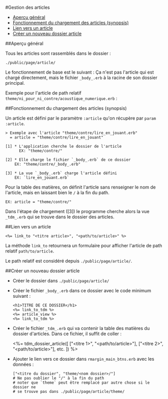 #Gestion des articles

* [Aperçu général](#apercu_general)
* [Fonctionnement du chargement des articles (synopsis)](#fonctionnement_chargement_article)
* [Lien vers un article](#lien_vers_un_article)
* [Créer un nouveau dossier article](#creer_nouveau_dossier_article)

<a name='apercu_general'></a>
##Aperçu général

Tous les articles sont rassemblés dans le dossier&nbsp;:

    ./public/page/article/

Le fonctionnement de base est le suivant&nbsp;: Ça n'est pas l'article qui est chargé directement, mais le fichier `_body_.erb` à la racine de son dossier principal.

Exemple pour l'article de path relatif `theme/ni_pour_ni_contre/acoustique_numerique.erb`&nbsp;:

<a name='fonctionnement_chargement_article'></a>
##Fonctionnement du chargement des articles (synopsis)

Un article est défini par le paramètre `:article` qu'on récupère par `param :article`.

    > Exemple avec l'article "theme/contre/lire_en_jouant.erb"
      = article = "theme/contre/lire_en_jouant"
      
    [1] * L'application cherche le dossier de l'article
          EX: "theme/contre/"
    
    [2] * Elle charge le fichier `_body_.erb` de ce dossier
        EX: "theme/contre/_body_.erb"
    
    [3] * La vue `_body_.erb` charge l'article défini
        EX: `lire_en_jouant.erb`

Pour la table des matières, on définit l'article sans renseigner le nom de l'article, mais en laissant bien le `/` à la fin du path.

    EX: article = "theme/contre/"

Dans l'étape de chargement ([3]) le programme cherche alors la vue `_tdm_.erb` qui se trouve dans le dossier des articles.

<a name='lien_vers_un_article'></a>
##Lien vers un article

    <%= link_to "<titre article>", "<path/to/article>" %>

La méthode `link_to` retournera un formulaire pour afficher l'article de path relatif `path/to/article`.

Le path relatif est considéré depuis `./public/page/article/`.

<a name='creer_nouveau_dossier_article'></a>
##Créer un nouveau dossier article

* Créer le dossier dans `./public/page/article/`
* Créer le fichier `_body_.erb` dans ce dossier avec le code minimum suivant&nbsp;:

      <h1>TITRE DE CE DOSSIER</h1>
      <%= link_to_tdm %>
      <%= article_view %>
      <%= link_to_tdm %>
* Créer le fichier `_tdm_.erb` qui va contenir la table des matières du dossier d'articles. Dans ce fichier, il suffit de coller&nbsp;:

    <%=
      tdm_dossier_article([
        ["<titre 1>", "<path/to/article>"],
        ["<titre 2>", "<path/to/article>"],
        etc.
      ])
    %>
* Ajouter le lien vers ce dossier dans `rmargin_main_btns.erb` avec les données&nbsp;:
  
      ["<titre du dossier", "theme/<nom dossier>/"]
      # Ne pas oublier le "/" à la fin du path
      # noter que `theme` peut être remplacé par autre chose si le dossier ne
      # se trouve pas dans ./public/page/article/theme/